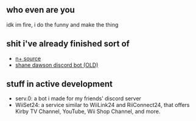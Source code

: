 ## who even are you
idk im fire, i do the funny and make the thing



## shit i've already finished sort of 
- [n+ source](https://github.com/frickinfire/nplus)
- [shane dawson discord bot (OLD)](https://github.com/frickinfire/shane)
## stuff in active development
- serv.0: a bot i made for my friends' discord server
- WiiSet24: a service similar to WiiLink24 and RiiConnect24, that offers Kirby TV Channel, YouTube, Wii Shop Channel, and more.


<!--
**frickinfire/frickinfire** is a ✨ _special_ ✨ repository because its `README.md` (this file) appears on your GitHub profile.

Here are some ideas to get you started:

- 🔭 I’m currently working on ...
- 🌱 I’m currently learning ...
- 👯 I’m looking to collaborate on ...
- 🤔 I’m looking for help with ...
- 💬 Ask me about ...
- 📫 How to reach me: ...
- 😄 Pronouns: ...
- ⚡ Fun fact: ...
-->
